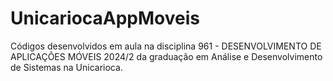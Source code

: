 # UnicariocaAppMoveis
Códigos desenvolvidos em aula na disciplina 961 - DESENVOLVIMENTO DE APLICAÇÕES MÓVEIS 2024/2 da graduação em Análise e Desenvolvimento de Sistemas na Unicarioca.
